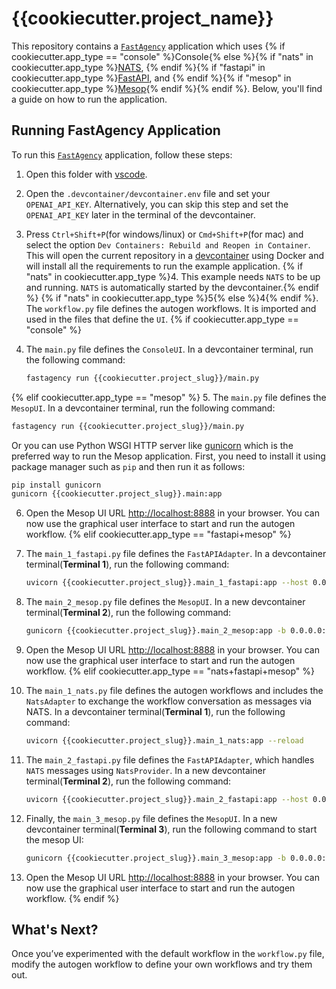 # {{cookiecutter.project_name}}

This repository contains a [`FastAgency`](https://github.com/airtai/fastagency) application which uses {% if cookiecutter.app_type == "console" %}Console{% else %}{% if "nats" in cookiecutter.app_type %}[NATS](https://nats.io/), {% endif %}{% if "fastapi" in cookiecutter.app_type %}[FastAPI](https://fastapi.tiangolo.com/), and {% endif %}{% if "mesop" in cookiecutter.app_type %}[Mesop](https://google.github.io/mesop/){% endif %}{% endif %}. Below, you'll find a guide on how to run the application.

## Running FastAgency Application

To run this [`FastAgency`](https://github.com/airtai/fastagency) application, follow these steps:

1. Open this folder with [vscode](https://code.visualstudio.com/).

2. Open the `.devcontainer/devcontainer.env` file and set your `OPENAI_API_KEY`. Alternatively, you can skip this step and set the `OPENAI_API_KEY` later in the terminal of the devcontainer.

3. Press `Ctrl+Shift+P`(for windows/linux) or `Cmd+Shift+P`(for mac) and select the option `Dev Containers: Rebuild and Reopen in Container`. This will open the current repository in a [devcontainer](https://code.visualstudio.com/docs/devcontainers/containers) using Docker and will install all the requirements to run the example application.
{% if "nats" in cookiecutter.app_type %}4. This example needs `NATS` to be up and running. `NATS` is automatically started by the devcontainer.{% endif %}
{% if "nats" in cookiecutter.app_type %}5{% else %}4{% endif %}. The `workflow.py` file defines the autogen workflows. It is imported and used in the files that define the `UI`.
{% if cookiecutter.app_type == "console" %}
5. The `main.py` file defines the `ConsoleUI`. In a devcontainer terminal, run the following command:

   ```bash
   fastagency run {{cookiecutter.project_slug}}/main.py
   ```
{% elif cookiecutter.app_type == "mesop" %}
5. The `main.py` file defines the `MesopUI`. In a devcontainer terminal, run the following command:

   ```bash
   fastagency run {{cookiecutter.project_slug}}/main.py
   ```

   Or you can use Python WSGI HTTP server like [gunicorn](https://gunicorn.org/) which is the preferred way to run the Mesop application. First, you need to install it using package manager such as `pip` and then run it as follows:

   ```bash
   pip install gunicorn
   gunicorn {{cookiecutter.project_slug}}.main:app
   ```

6. Open the Mesop UI URL [http://localhost:8888](http://localhost:8888) in your browser. You can now use the graphical user interface to start and run the autogen workflow.
{% elif cookiecutter.app_type == "fastapi+mesop" %}
5. The `main_1_fastapi.py` file defines the `FastAPIAdapter`. In a devcontainer terminal(**Terminal 1**), run the following command:

   ```bash
   uvicorn {{cookiecutter.project_slug}}.main_1_fastapi:app --host 0.0.0.0 --port 8008 --reload
   ```

6. The `main_2_mesop.py` file defines the `MesopUI`. In a new devcontainer terminal(**Terminal 2**), run the following command:

   ```bash
   gunicorn {{cookiecutter.project_slug}}.main_2_mesop:app -b 0.0.0.0:8888 --reload
   ```

7. Open the Mesop UI URL [http://localhost:8888](http://localhost:8888) in your browser. You can now use the graphical user interface to start and run the autogen workflow.
{% elif cookiecutter.app_type == "nats+fastapi+mesop" %}
6. The `main_1_nats.py` file defines the autogen workflows and includes the `NatsAdapter` to exchange the workflow conversation as messages via NATS. In a devcontainer terminal(**Terminal 1**), run the following command:

   ```bash
   uvicorn {{cookiecutter.project_slug}}.main_1_nats:app --reload
   ```

7. The `main_2_fastapi.py` file defines the `FastAPIAdapter`, which handles `NATS` messages using `NatsProvider`. In a new devcontainer terminal(**Terminal 2**), run the following command:

   ```bash
   uvicorn {{cookiecutter.project_slug}}.main_2_fastapi:app --host 0.0.0.0 --port 8008 --reload
   ```

8. Finally, the `main_3_mesop.py` file defines the `MesopUI`. In a new devcontainer terminal(**Terminal 3**), run the following command to start the mesop UI:

   ```bash
   gunicorn {{cookiecutter.project_slug}}.main_3_mesop:app -b 0.0.0.0:8888 --reload
   ```

9. Open the Mesop UI URL [http://localhost:8888](http://localhost:8888) in your browser. You can now use the graphical user interface to start and run the autogen workflow.
{% endif %}
## What's Next?

Once you’ve experimented with the default workflow in the `workflow.py` file, modify the autogen workflow to define your own workflows and try them out.

